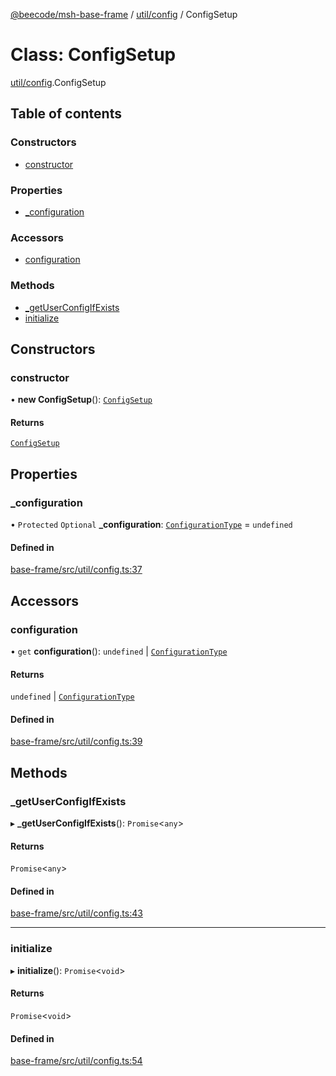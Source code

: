 [@beecode/msh-base-frame](../README.md) / [util/config](../modules/util_config.md) / ConfigSetup

# Class: ConfigSetup

[util/config](../modules/util_config.md).ConfigSetup

## Table of contents

### Constructors

- [constructor](util_config.ConfigSetup.md#constructor)

### Properties

- [\_configuration](util_config.ConfigSetup.md#_configuration)

### Accessors

- [configuration](util_config.ConfigSetup.md#configuration)

### Methods

- [\_getUserConfigIfExists](util_config.ConfigSetup.md#_getuserconfigifexists)
- [initialize](util_config.ConfigSetup.md#initialize)

## Constructors

### constructor

• **new ConfigSetup**(): [`ConfigSetup`](util_config.ConfigSetup.md)

#### Returns

[`ConfigSetup`](util_config.ConfigSetup.md)

## Properties

### \_configuration

• `Protected` `Optional` **\_configuration**: [`ConfigurationType`](../modules/util_config.md#configurationtype) = `undefined`

#### Defined in

[base-frame/src/util/config.ts:37](https://github.com/beecode-rs/msh-base-frame/blob/20a571f/src/util/config.ts#L37)

## Accessors

### configuration

• `get` **configuration**(): `undefined` \| [`ConfigurationType`](../modules/util_config.md#configurationtype)

#### Returns

`undefined` \| [`ConfigurationType`](../modules/util_config.md#configurationtype)

#### Defined in

[base-frame/src/util/config.ts:39](https://github.com/beecode-rs/msh-base-frame/blob/20a571f/src/util/config.ts#L39)

## Methods

### \_getUserConfigIfExists

▸ **_getUserConfigIfExists**(): `Promise`\<`any`\>

#### Returns

`Promise`\<`any`\>

#### Defined in

[base-frame/src/util/config.ts:43](https://github.com/beecode-rs/msh-base-frame/blob/20a571f/src/util/config.ts#L43)

___

### initialize

▸ **initialize**(): `Promise`\<`void`\>

#### Returns

`Promise`\<`void`\>

#### Defined in

[base-frame/src/util/config.ts:54](https://github.com/beecode-rs/msh-base-frame/blob/20a571f/src/util/config.ts#L54)

